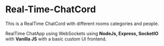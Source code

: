 # Real-Time-ChatCord
This is a RealTime ChatCord with different rooms categories and people.

RealTime ChatApp using WebSockets using **NodeJs, Express, SocketIO** with **Vanilla JS** with a basic custom UI frontend.






